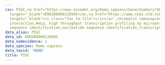 ```yaml
---
csv: PIGC,<a href="https://www.ensembl.org/Homo_sapiens/Gene/Summary?db=core;g=ENSG00000135845"
  target="_blank">ENSG00000135845</a>,<a href="https://www.ncbi.nlm.nih.gov/pubmed/17216044"
  target="_blank"><i class="fas fa-file"></i></a>",chromatin immunoprecipitation assay,direct
  interaction,HeLa, high throughput transcription profiling by microarray,nucleotide
  sequence identification,nucleotide sequence identification,transcriptional regulation,
data_alias: PIGC
data_id: ENSG00000135845
data_numevidence: 1
data_species: Homo sapiens
data_taxid: '9606'
title: PIGC
---
```

